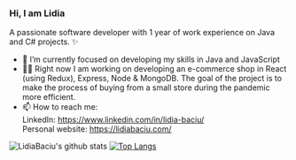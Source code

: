 ### Hi, I am Lidia

A passionate software developer with 1 year of work experience on Java and C# projects. ✨

- 🌱 I’m currently focused on developing my skills in Java and JavaScript 
- 🐱‍💻 Right now I am working on developing an e-commerce shop in React (using Redux), Express, Node & MongoDB. The goal of the project is to make the process of buying from a small store during the pandemic more efficient.
- 📫 How to reach me: <br>
  LinkedIn: https://www.linkedin.com/in/lidia-baciu/ <br>
  Personal website: https://lidiabaciu.com/ 

![LidiaBaciu's github stats](https://github-readme-stats.vercel.app/api?username=LidiaBaciu&count_private=true)
[![Top Langs](https://github-readme-stats.vercel.app/api/top-langs/?username=LidiaBaciu&layout=compact)](https://github.com/LidiaBaciu/github-readme-stats)
